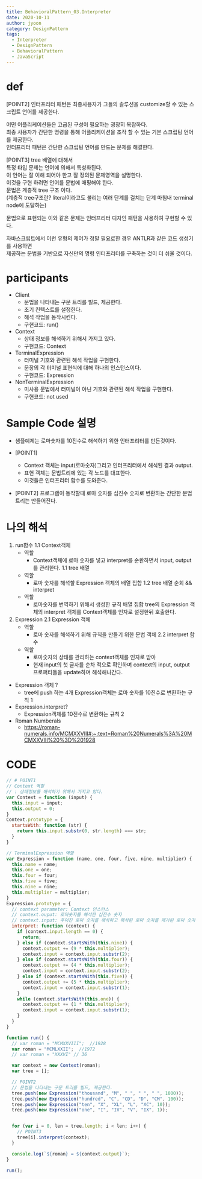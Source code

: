```yaml
---
title: BehavioralPattern_03.Interpreter
date: 2020-10-11
author: jyoon
category: DesignPattern
tags:
  - Interpreter
  - DesignPattern
  - BehavioralPattern
  - JavaScript
---
```



# def
[POINT2] 인터프리터 패턴은 최종사용자가 그들의 솔루션을 customize할 수 있는 스크립트 언어를 제공한다.  

어떤 어플리케이션들은 고급된 구성이 필요하는 굉장히 복잡하다.  
최종 사용자가 간단한 명령을 통해 어플리케이션을 조작 할 수 있는 기본 스크립팅 언어를 제공한다.  
인터프리터 패턴은 간단한 스크립팅 언어를 만드는 문제를 해결한다.  
    
[POINT3] tree 배열에 대해서   
특정 타입 문제는 언어에 의해서 특성화된다.   
이 언어는 잘 이해 되어야 한고 잘 정의된 문제영역을 설명한다.  
이것을 구현 하려면 언어를 문법에 매핑해야 한다.  
문법은 계층적 tree 구조 이다.  
(계층적 tree구조란? literal이라고도 불리는 여러 단계를 걸치는 단계 마침내 terminal node에 도달하는)  
  
문법으로 표현되는 이와 같은 문제는 인터프리터 디자인 패턴을 사용하여 구현할 수 있다.  

자바스크립트에서 이런 유형의 제어가 정말 필요로한 경우 ANTLR과 같은 코드 생성기를 사용하면   
제공하는 문법을 기반으로 자신만의 명령 인터프리터를 구축하는 것이 더 쉬울 것이다.

# participants
  * Client 
    - 문법을 나타내는 구문 트리를 빌드, 제공한다.
    - 초기 컨텍스트를 설정한다.
    - 해석 작업을 동작시킨다.
    - 구현코드: run()
  * Context 
    - 상태 정보를 해석하기 위해서 가지고 있다. 
    - 구현코드: Context
  * TerminalExpression 
    - 터미널 기호와 관련된 해석 작업을 구현한다.
    - 문장의 각 터미널 표현식에 대해 하나의 인스턴스이다.
    - 구현코드: Expression
  * NonTerminalExpression 
    - 미사용 문법에서 터미널이 아닌 기호와 관련된 해석 작업을 구현한다.
    - 구현코드: not used

# Sample Code 설명
  * 샘플예제는 로마숫자를 10진수로 해석하기 위한 인터프리터를 만든것이다.

  * [POINT1] 
    * Context 객체는 input(로마숫자)그리고 인터프리터에서 해석된 결과 output.
    * 표현 객체는 문법트리에 있는 각 노드를 대표한다.
    * 이것들은 인터프리터 함수를 도와준다.
  
  * [POINT2] 프로그램이 동작할때 로마 숫자를 십진수 숫자로 변환하는 간단한 문법 트리는 만들어진다.

# 나의 해석
  1. run함수 
    1.1 Context객체
      * 역할
        - Context객체에 로마 숫자를 넣고 interpret를 순환하면서 input, output를 관리한다.
    1.1 tree 배열
      * 역할
        - 로마 숫자를 해석할 Expression 객체의 배열 집합
    1.2 tree 배열 순회 && interpret
      * 역할 
        - 로마숫자를 번역하기 위해서 생성한 규칙 배열 집합 tree의 Expression 객체의 interpret 객체를 Context객체를 인자로 설정한뒤 호출한다.
  2. Expression 
    2.1 Expression 객체 
      * 역할 
        - 로마 숫자를 해석하기 위해 규칙을 만들기 위한 문법 객체
    2.2 interpret 함수
      * 역할 
        - 로마숫자의 상태를 관리하는 context객체를 인자로 받아 
        - 현재 input의 첫 글자를 순차 적으로 확인하며 context의 input, output 프로퍼티들을 update하며 해석해나간다.

* Expression 객체 ?
  - tree에 push 하는 4개 Expression객체는 로마 숫자를 10진수로 변환하는 규칙 1
* Expression.interpret? 
  - Expression객체를 10진수로 변환하는 규칙 2
* Roman Numberals
  - https://roman-numerals.info/MCMXXVIII#:~:text=Roman%20Numerals%3A%20MCMXXVIII%20%3D%201928

# CODE 
```js
// # POINT1
// Context 역할
// : 상태정보를 해석하기 위해서 가지고 있다.
var Context = function (input) {
  this.input = input;
  this.output = 0;
}
Context.prototype = {
  startsWith: function (str) {
    return this.input.substr(0, str.length) === str;
  }
}

// TerminalExpression 역할
var Expression = function (name, one, four, five, nine, multiplier) {
  this.name = name;
  this.one = one;
  this.four = four;
  this.five = five;
  this.nine = nine;
  this.multiplier = multiplier;
}
Expression.prototype = {
  // context parameter: Context 인스턴스
  // context.ouput: 로마숫자를 해석한 십진수 숫자
  // context.input: 주어진 로마 숫자를 해석하고 해석된 로마 숫자를 제거된 로마 숫자 관리
  interpret: function (context) {
    if (context.input.length == 0) {
      return;
    } else if (context.startsWith(this.nine)) {
      context.output += (9 * this.multiplier);
      context.input = context.input.substr(2);
    } else if (context.startsWith(this.four)) {
      context.output += (4 * this.multiplier);
      context.input = context.input.substr(2);
    } else if (context.startsWith(this.five)) {
      context.output += (5 * this.multiplier);
      context.input = context.input.substr(1);
    }
    while (context.startsWith(this.one)) {
      context.output += (1 * this.multiplier);
      context.input = context.input.substr(1);
    }
  }
}

function run() {
  // var roman = "MCMXXVIII";  //1928
  var roman = "MCMLXXII";  //1972
  // var roman = "XXXVI" // 36

  var context = new Context(roman);
  var tree = [];

  // POINT2
  // 문법을 나타내는 구문 트리를 빌드, 제공한다.
  tree.push(new Expression("thousand", "M", " ", " ", " ", 1000));
  tree.push(new Expression("hundred", "C", "CD", "D", "CM", 100));
  tree.push(new Expression("ten", "X", "XL", "L", "XC", 10));
  tree.push(new Expression("one", "I", "IV", "V", "IX", 1));


  for (var i = 0, len = tree.length; i < len; i++) {
    // POINT3
    tree[i].interpret(context);
  }

  console.log(`${roman} = ${context.output}`);
}

run();
```